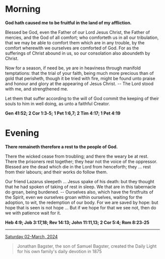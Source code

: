 # Morning

**God hath caused me to be fruitful in the land of my affliction.**
 
Blessed be God, even the Father of our Lord Jesus Christ, the Father of mercies, and the God of all comfort; who comforteth us in all our tribulation, that we may be able to comfort them which are in any trouble, by the comfort wherewith we ourselves are comforted of God. For as the sufferings of Christ abound in us, so our consolation also aboundeth by Christ.
 
Now for a season, if need be, ye are in heaviness through manifold temptations: that the trial of your faith, being much more precious than of gold that perisheth, though it be tried with fire, might be found unto praise and honour and glory at the appearing of Jesus Christ. -- The Lord stood with me, and strengthened me.
 
Let them that suffer according to the will of God commit the keeping of their souls to him in well doing, as unto a faithful Creator.  

**Gen 41:52; 2 Cor 1:3‑5; 1 Pet 1:6,7; 2 Tim 4:17; 1 Pet 4:19**

# Evening

**There remaineth therefore a rest to the people of God.**
 
There the wicked cease from troubling; and there the weary be at rest. There the prisoners rest together; they hear not the voice of the oppressor. Blessed are the dead which die in the Lord from henceforth; they ... rest from their labours; and their works do follow them.
 
Our friend Lazarus sleepeth ... Jesus spake of his death: but they thought that he had spoken of taking of rest in sleep. We that are in this tabernacle do groan, being burdened. -- Ourselves also, which have the firstfruits of the Spirit, even we ourselves groan within ourselves, waiting for the adoption, to wit, the redemption of our body. For we are saved by hope: but hope that is seen is not hope ... But if we hope for that we see not, then do we with patience wait for it.  

**Heb 4:9; Job 3:17,18; Rev 14:13; John 11:11,13; 2 Cor 5:4; Rom 8:23‑25**

---

[Saturday 02-March, 2024](https://t.me/s/daily_light)

> Jonathan Bagster, the son of Samuel Bagster, created the Daily Light for his own family's daily devotion in 1875

